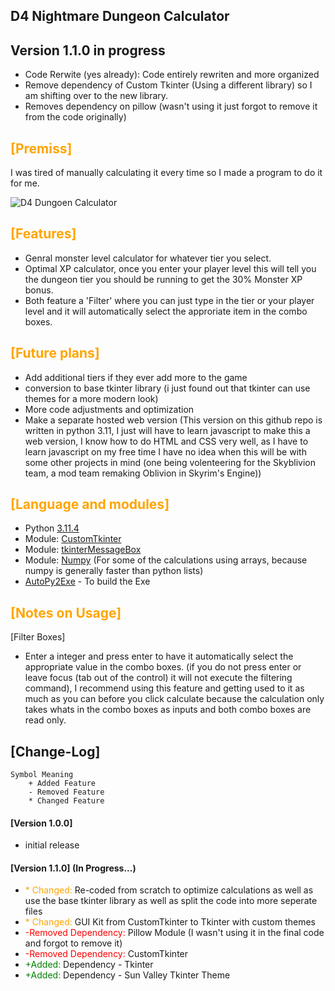 ## D4 Nightmare Dungeon Calculator
## Version 1.1.0 in progress
- Code Rerwite (yes already): Code entirely rewriten and more organized
- Remove dependency of Custom Tkinter (Using a different library) so I am shifting over to the new library.
- Removes dependency on pillow (wasn't using it just forgot to remove it from the code originally)

## <span style='color: Orange;'>[Premiss]</span>
I was tired of manually calculating it every time so I made a program to do it for me.

![D4 Dungoen Calculator](https://i.imgur.com/OSB2asr.png)
## <span style='color: Orange;'>[Features]</span>
- Genral monster level calculator for whatever tier you select.
- Optimal XP calculator, once you enter your player level this will tell you the dungeon tier you should be running to get the 30% Monster XP bonus.
- Both feature a 'Filter' where you can just type in the tier or your player level and it will automatically select the approriate item in the combo boxes.

## <span style='color: Orange;'>[Future plans]</span>
- Add additional tiers if they ever add more to the game
- conversion to base tkinter library (i just found out that tkinter can use themes for a more modern look)
- More code adjustments and optimization
- Make a separate hosted web version (This version on this github repo is written in python 3.11, I just will have to learn javascript to make this a web version, I know how to do HTML and CSS very well, as I have to learn javascript on my free time I have no idea when this will be with some other projects in mind (one being volenteering for the Skyblivion team, a mod team remaking Oblivion in Skyrim's Engine))

## <span style='color: Orange;'>[Language and modules]</span>
- Python [3.11.4](https://www.python.org/downloads/)
- Module: [CustomTkinter](https://github.com/TomSchimansky/CustomTkinter)
- Module: [tkinterMessageBox](https://github.com/Akascape/tkinterMessagebox)
- Module: [Numpy](https://github.com/numpy/numpy) (For some of the calculations using arrays, because numpy is generally faster than python lists)
- [AutoPy2Exe](https://pypi.org/project/auto-py-to-exe/) - To build the Exe

## <span style='color: orange;'>[Notes on Usage]</span>
[Filter Boxes]
- Enter a integer and press enter to have it automatically select the appropriate value in the combo boxes. (if you do not press enter or leave focus (tab out of the control) it will not execute the filtering command), I recommend using this feature and getting used to it as much as you can before you click calculate because the calculation only takes whats in the combo boxes as inputs and both combo boxes are read only.

## [Change-Log]
    Symbol Meaning 
        + Added Feature
        - Removed Feature
        * Changed Feature
#### [Version 1.0.0]
- initial release

#### [Version 1.1.0] (In Progress...)
- <span style='color:orange;'>* Changed:</span> Re-coded from scratch to optimize calculations as well as use the base tkinter library as well as split the code into more seperate files
- <span style='color:orange;'>* Changed:</span> GUI Kit from CustomTkinter to Tkinter with custom themes
- <span style='color:red;'>-Removed Dependency:</span> Pillow Module (I wasn't using it in the final code and forgot to remove it)
- <span style='color:red;'>-Removed Dependency:</span> CustomTkinter
- <span style='color:green;'>+Added:</span> Dependency - Tkinter
- <span style='color:green;'>+Added:</span> Dependency - Sun Valley Tkinter Theme
